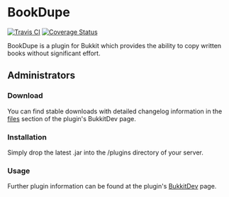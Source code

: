 # BookDupe
[![Travis CI](https://secure.travis-ci.org/MinerAp/book-dupe.png)](http://travis-ci.org/#!/MinerAp/book-dupe)
[![Coverage Status](https://img.shields.io/coveralls/MinerAp/book-dupe.svg)](https://coveralls.io/r/MinerAp/book-dupe?branch=master)

BookDupe is a plugin for Bukkit which provides the ability to copy written books without significant effort.

## Administrators

### Download

You can find stable downloads with detailed changelog information in the [files](http://dev.bukkit.org/bukkit-plugins/bookdupe/files/) section of the plugin's BukkitDev page.

### Installation

Simply drop the latest .jar into the /plugins directory of your server.

### Usage

Further plugin information can be found at the plugin's [BukkitDev](http://dev.bukkit.org/bukkit-plugins/bookdupe/) page.
